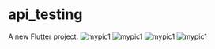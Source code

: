 # api_testing

A new Flutter project.
![mypic1](https://github.com/user-attachments/assets/6a3821c0-42e3-4d6d-ba8a-9b260f0665af)
![mypic1](https://github.com/user-attachments/assets/6a3821c0-42e3-4d6d-ba8a-9b260f0665af)
![mypic1](https://github.com/user-attachments/assets/6a3821c0-42e3-4d6d-ba8a-9b260f0665af)
![mypic1](https://github.com/user-attachments/assets/6a3821c0-42e3-4d6d-ba8a-9b260f0665af)
